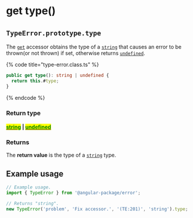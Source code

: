 # get type()

## ​`TypeError.prototype.type`

The [`get`](https://developer.mozilla.org/en-US/docs/Web/JavaScript/Reference/Functions/get) accessor obtains the type of a [`string`](https://developer.mozilla.org/en-US/docs/Web/JavaScript/Reference/Global\_Objects/String) that causes an error to be thrown(or not thrown) if set, otherwise returns [`undefined`](https://developer.mozilla.org/en-US/docs/Web/JavaScript/Reference/Global\_Objects/undefined).

{% code title="type-error.class.ts" %}
```typescript
public get type(): string | undefined {
  return this.#type;
}
```
{% endcode %}

### Return type

#### <mark style="color:green;"></mark>[<mark style="color:green;">string</mark>](https://www.typescriptlang.org/docs/handbook/basic-types.html#string) | [<mark style="color:green;">undefined</mark>](https://www.typescriptlang.org/docs/handbook/basic-types.html#null-and-undefined)<mark style="color:green;"></mark>

### Returns

The **return value** is the type of a [`string`](https://developer.mozilla.org/en-US/docs/Web/JavaScript/Reference/Global\_Objects/String) type.

## Example usage

```typescript
// Example usage.
import { TypeError } from '@angular-package/error';

// Returns "string".
new TypeError('problem', 'Fix accessor.', '(TE:201)', 'string').type;
```
